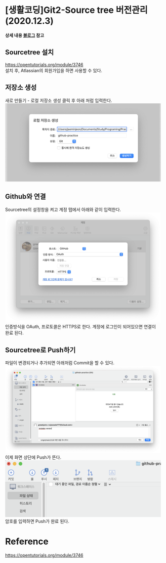 # [생활코딩]Git2-Source tree 버전관리 (2020.12.3)  

**상세 내용 [블로그](https://opentutorials.org/module/4636) 참고**  

## Sourcetree 설치  
https://opentutorials.org/module/3746  
설치 후, Atlassian의 회원가입을 하면 사용할 수 있다.  

## 저장소 생성  
새로 만들기 - 로컬 저장소 생성 클릭 후 아래 처럼 입력한다.
![Repo](./images/Git4-1.png)  

## Github와 연결  
Sourcetree의 설정창을 켜고 계정 탭에서 아래와 같이 입력한다.
![Connect](./images/Git4-2.png)
인증방식을 OAuth, 프로토콜은 HTTPS로 한다. 계정에 로그인이 되어있으면 연결이 완료 된다.  

## Sourcetree로 Push하기  
파일이 변경되거나 추가되면 아래처럼 Commit을 할 수 있다.  
![Push](./images/Git4-3.png)  
이제 화면 상단에 Push가 뜬다.
![Push2](./images/Git4-4.png)  
암호를 입력하면 Push가 완료 된다.  

# Reference  
https://opentutorials.org/module/3746
